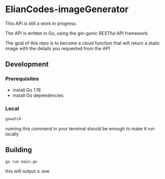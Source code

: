 # ElianCodes-imageGenerator

This API is still a work in progress.

The API is written in Go, using the gin-gonic RESTful API framework.

The goal of this repo is to become a cloud function that will return a static image with the details you requested from the API

## Development

### Prerequisites

- install Go 1.16
- install Go dependencies

### Local

```bash
gowatch
```

running this command in your terminal should be enough to make it run locally

## Building

```bash
go run main.go
```

this will output a .exe
